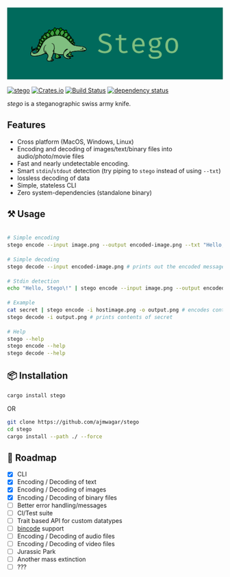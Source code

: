 ![Stego](./img/logo.png)

[![stego](https://docs.rs/ufo_rs/badge.svg)](https://docs.rs/stego)
[![Crates.io](https://img.shields.io/crates/v/stego.svg)](https://crates.io/crates/stego)
[![Build Status](https://travis-ci.org/ajmwagar/stego.svg?branch=master)](https://travis-ci.org/ajmwagar/stego)
[![dependency status](https://deps.rs/repo/github/ajmwagar/stego/status.svg)](https://deps.rs/repo/github/ajmwagar/stego)



*stego* is a steganographic swiss army knife.

## Features

- Cross platform (MacOS, Windows, Linux)
- Encoding and decoding of images/text/binary files into audio/photo/movie files
- Fast and nearly undetectable encoding.
- Smart `stdin`/`stdout` detection (try piping to `stego` instead of using `--txt`)
- lossless decoding of data
- Simple, stateless CLI
- Zero system-dependencies (standalone binary) 

## ⚒ Usage

```bash

# Simple encoding
stego encode --input image.png --output encoded-image.png --txt "Hello, Stego\!" # Encodes the message "Hello, Stego!" into the provided image

# Simple decoding
stego decode --input encoded-image.png # prints out the encoded message ("Hello, Stego!") hidden in the provided image

# Stdin detection
echo "Hello, Stego\!" | stego encode --input image.png --output encoded-image.png

# Example
cat secret | stego encode -i hostimage.png -o output.png # encodes contents of secret into hostimage.png
stego decode -i output.png # prints contents of secret

# Help
stego --help
stego encode --help
stego decode --help
```


## 📦 Installation

```bash
cargo install stego
```

OR

```bash
git clone https://github.com/ajmwagar/stego
cd stego
cargo install --path ./ --force
```

## 🚥 Roadmap

- [x] CLI
- [x] Encoding / Decoding of text
- [x] Encoding / Decoding of images 
- [x] Encoding / Decoding of binary files
- [ ] Better error handling/messages
- [ ] CI/Test suite
- [ ] Trait based API for custom datatypes
- [ ] [bincode](https://github.com/servo/bincode) support
- [ ] Encoding / Decoding of audio files
- [ ] Encoding / Decoding of video files
- [ ] Jurassic Park
- [ ] Another mass extinction
- [ ] ???
